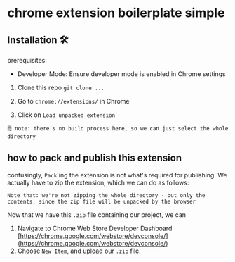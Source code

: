# chrome extension boilerplate simple

## Installation 🛠️

prerequisites:

- Developer Mode: Ensure developer mode is enabled in Chrome settings

1. Clone this repo
   `git clone ...`

1. Go to `chrome://extensions/` in Chrome

1. Click on `Load unpacked extension`

```text
🗒️ note: there's no build process here, so we can just select the whole directory
```

## how to pack and publish this extension

confusingly, `Pack`'ing the extension is not what's required for publishing. We actually have to zip the extension, which we can do as follows:

`Note that: we're not zipping the whole directory - but only the contents, since the zip file will be unpacked by the browser`

Now that we have this `.zip` file containing our project, we can

1. Navigate to Chrome Web Store Developer Dashboard [https://chrome.google.com/webstore/devconsole/](https://chrome.google.com/webstore/devconsole/)
2. Choose `New Item`, and upload our `.zip` file.

